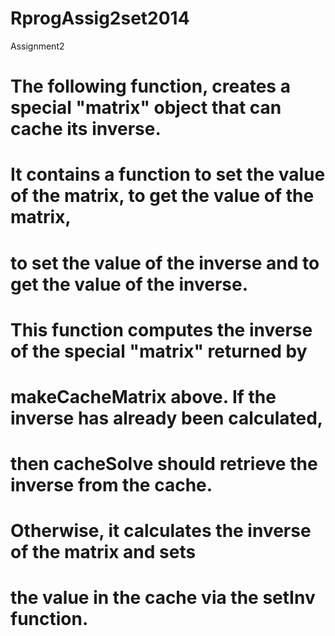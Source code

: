 RprogAssig2set2014
==================
Assignment2

# The following function, creates a special "matrix" object that can cache its inverse. 
# It contains a function to set the value of the matrix, to get the value of the matrix, 
# to set the value of the inverse and to get the value of the inverse.

# This function computes the inverse of the special "matrix" returned by 
# makeCacheMatrix above. If the inverse has already been calculated, 
# then cacheSolve should retrieve the inverse from the cache. 
# Otherwise, it calculates the inverse of the matrix and sets 
# the value in the cache via the setInv function.




